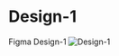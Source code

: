 # Design-1
Figma Design-1
![Design-1](https://github.com/hetgp/Design-1/assets/139727489/5de6e3f1-1461-4bef-b353-80392ae2fda7)
